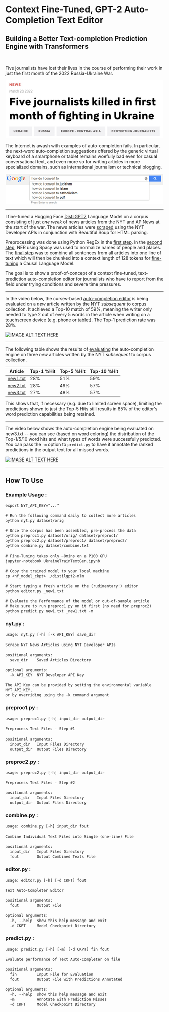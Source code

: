 # Context Fine-Tuned, GPT-2 Auto-Completion Text Editor

## Building a Better Text-completion Prediction Engine with Transformers

<p>&nbsp;</p>

Five journalists have lost their lives in the course of performing their work in just the first month of the 2022 Russia-Ukraine War.

<p align="center">
<img src="assets/UkraineJournalistsKilled.jpg" alt="5 journalists killed in 1 month" width=500>
</p>

The Internet is awash with examples of auto-completion fails. In particular, the next-word auto-completion suggestions offered by the generic virtual keyboard of a smartphone or tablet remains woefully bad even for casual conversational text, and even more so for writing articles in more specialized domains, such as international journalism or technical blogging.

<p align="center">
<img src="assets/HowDoIConvertTo.png" alt="How do I convert to ...?" width=500>
</p>

---

I fine-tuned a Hugging Face [DistilGPT2](https://huggingface.co/distilgpt2) Language Model on a corpus consisting of just *one week* of news articles from the NYT and AP News at the start of the war. The news articles were [scraped](https://github.com/ixig/GPT-2_AutoComplete/blob/main/nyt.py) using the NYT Developer APIs in conjunction with Beautiful Soup for HTML parsing.

Preprocessing was done using Python RegEx in the [first step](https://github.com/ixig/GPT-2_AutoComplete/blob/main/preproc1.py). In the [second step](https://github.com/ixig/GPT-2_AutoComplete/blob/main/preproc2.py), NER using Spacy was used to normalize names of people and places. The [final step](https://github.com/ixig/GPT-2_AutoComplete/blob/main/combine.py) was to combine all sentences from all articles into one line of text which will then be chunked into a context length of 128 tokens for [fine-tuning](https://github.com/ixig/GPT-2_AutoComplete/blob/main/UkraineTrainTextGen.ipynb) a Causal Language Model.

The goal is to show a proof-of-concept of a context fine-tuned, text-prediction auto-completion editor for journalists who have to report from the field under trying conditions and severe time pressures.

---

In the video below, the curses-based [auto-completion editor](https://github.com/ixig/GPT-2_AutoComplete/blob/main/editor.py) is being evaluated on a *new* article written by the NYT *subsequent* to corpus collection. It achieved a Top-10 match of 59%, meaning the writer only needed to type 2 out of every 5 words in the article when writing on a touchscreen device (e.g. phone or tablet). The Top-1 prediction rate was 28%.

[![IMAGE ALT TEXT HERE](https://img.youtube.com/vi/FHjRNtiVmrc/0.jpg)](https://www.youtube.com/watch?v=FHjRNtiVmrc)

---

The following table shows the results of [evaluating](https://github.com/ixig/GPT-2_AutoComplete/blob/main/predict.py) the auto-completion engine on three *new* articles written by the NYT *subsequent* to corpus collection.

| Article | Top-1 %Hit | Top-5 %Hit | Top-10 %Hit |
| --- | --- | --- | --- |
| [new1.txt](https://github.com/ixig/GPT-2_AutoComplete/blob/main/dataset/new/After%20a%20Battering%2C%20Ukraine%20Seeks%20Momentum.txt) | 28% | 51% | 59% |
| [new2.txt](https://github.com/ixig/GPT-2_AutoComplete/blob/main/dataset/new/Bolstering%20Ukraine%20With%20Arms%20That%20Are%20Easy%20to%20Carry%20and%20Simple%20to%20Use.txt) | 28% | 49% | 57% |
| [new3.txt](https://github.com/ixig/GPT-2_AutoComplete/blob/main/dataset/new/Survivors%20Found%20in%20Theater%20Rubble%2C%20but%20Suffering%20Widens.txt) | 27% | 48% | 57% |

This shows that, if necessary (e.g. due to limited screen space), limiting the predictions shown to just the Top-5 Hits still results in 85% of the editor's word prediction capabilities being retained.

---

The video below shows the auto-completion engine being evaluated on new3.txt -- you can see (based on word coloring) the distribution of the Top-1/5/10 word hits and what types of words were successfully predicted. You can pass the `-m` option to `predict.py` to have it annotate the ranked predictions in the output text for all missed words.

[![IMAGE ALT TEXT HERE](https://img.youtube.com/vi/dkYQAd-K-9U/0.jpg)](https://www.youtube.com/watch?v=dkYQAd-K-9U)

---

## How To Use

### Example Usage :
```
export NYT_API_KEY="..."

# Run the following command daily to collect more articles
python nyt.py dataset/orig

# Once the corpus has been assembled, pre-process the data
python preproc1.py dataset/orig/ dataset/preproc1/
python preproc2.py dataset/preproc1/ dataset/preproc2/
python combine.py dataset/combine.txt

# Fine-Tuning takes only ~8mins on a P100 GPU
jupyter-notebook UkraineTrainTextGen.ipynb

# Copy the trained model to your local machine
cp <hf_model_ckpt> ./distilgpt2-mlm

# Start typing a fresh article on the (rudimentary!) editor
python editor.py _new1.txt

# Evaluate the Performance of the model or out-of-sample article
# Make sure to run preproc1.py on it first (no need for preproc2)
python predict.py new1.txt _new1.txt -m
```

### nyt.py :
```
usage: nyt.py [-h] [-k API_KEY] save_dir

Scrape NYT News Articles using NYT Developer APIs

positional arguments:
  save_dir    Saved Articles Directory

optional arguments:
  -k API_KEY  NYT Developer API Key

The API Key can be provided by setting the environmental variable NYT_API_KEY,
or by overriding using the -k command argument
```

### preproc1.py :
```
usage: preproc1.py [-h] input_dir output_dir

Preprocess Text Files - Step #1

positional arguments:
  input_dir   Input Files Directory
  output_dir  Output Files Directory
```

### preproc2.py :
```
usage: preproc2.py [-h] input_dir output_dir

Preprocess Text Files - Step #2

positional arguments:
  input_dir   Input Files Directory
  output_dir  Output Files Directory
```

### combine.py :
```
usage: combine.py [-h] input_dir fout

Combine Individual Text Files into Single (one-line) File

positional arguments:
  input_dir   Input Files Directory
  fout        Output Combined Texts File
```

### editor.py :
```
usage: editor.py [-h] [-d CKPT] fout

Text Auto-Completer Editor

positional arguments:
  fout        Output File

optional arguments:
  -h, --help  show this help message and exit
  -d CKPT     Model Checkpoint Directory
```

### predict.py :
```
usage: predict.py [-h] [-m] [-d CKPT] fin fout

Evaluate performance of Text Auto-Completer on file

positional arguments:
  fin         Input File for Evaluation
  fout        Output File with Predictions Annotated

optional arguments:
  -h, --help  show this help message and exit
  -m          Annotate with Prediction Misses
  -d CKPT     Model Checkpoint Directory
```